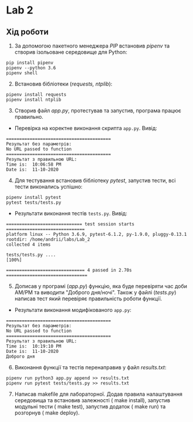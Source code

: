 # Lab 2

## Хід роботи
1. За допомогою пакетного менеджера *PIP* встановив *pipenv* та створив ізольоване середовище для Python:
```
pip install pipenv
pipenv --python 3.6
pipenv shell
```
2. Встановив бібліотеки (*requests, ntplib*):
```
pipenv install requests
pipenv install ntplib
```
3. Створив файл *app.py*, протестував та запустив, програма працює правильно.

+ Перевірка на коректне виконання скрипта `app.py`.
Вивід:
```
========================================
Результат без параметрів: 
No URL passed to function
========================================
Результат з правильною URL: 
Time is:  10:06:58 PM
Date is:  11-10-2020

```

4. Для тестування встановив бібліотеку *pytest*, запустив тести, всі тести виконались успішно:
```
pipenv install pytest
pytest tests/tests.py
```
+ Результати виконання тестів `tests.py`. Вивід: 
```
============================= test session starts ==============================
platform linux -- Python 3.6.9, pytest-6.1.2, py-1.9.0, pluggy-0.13.1
rootdir: /home/andrii/labs/Lab_2
collected 4 items

tests/tests.py ....                                                      [100%]

============================== 4 passed in 2.70s ===============================
```
5. Дописав у програмі (*app.py*) функцію, яка буде перевіряти час доби AM/PM та виводити "Доброго дня/ночі". Також у файлі (*tests.py*) написав тест який перевіряє правильність роботи функції.

+ Результати виконання модифікованого `app.py`:
```
========================================
Результат без параметрів: 
No URL passed to function
========================================
Результат з правильною URL: 
Time is:  10:19:10 PM
Date is:  11-10-2020
Доброго дня

```
6. Виконання функції та тестів перенаправив у файл *results.txt*:
```
pipenv run python3 app.py append >> results.txt
pipenv run pytest tests/tests.py >> results.txt
```
7. Написав makefile для лабораторної. Додав правила налаштування середовища та встановив залежності ( make install), запустив модульні тести ( make test), запустив додаток ( make run) та розгорнув ( make deploy).

